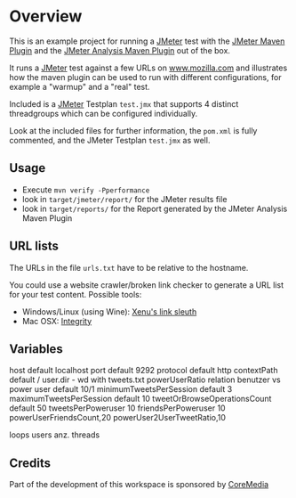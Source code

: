 # Overview #

This is an example project for running a [JMeter][1] test with the [JMeter Maven Plugin][2] and the [JMeter Analysis Maven Plugin][2] out of the box.

It runs a [JMeter][1] test against a few URLs on www.mozilla.com and illustrates how the maven plugin can be used to run
with different configurations, for example a "warmup" and a "real" test.

Included is a [JMeter][1] Testplan `test.jmx` that supports 4 distinct threadgroups which can be configured individually.

Look at the included files for further information, the `pom.xml` is fully commented, and the JMeter Testplan `test.jmx` as well.

## Usage ##

  * Execute `mvn verify -Pperformance`
  * look in `target/jmeter/report/` for the JMeter results file
  * look in `target/reports/` for the Report generated by the JMeter Analysis Maven Plugin

## URL lists ##

The URLs in the file `urls.txt` have to be relative to the hostname.

You could use a website crawler/broken link checker to generate a URL list for your test content. Possible tools:

 * Windows/Linux (using Wine): [Xenu's link sleuth][3]
 * Mac OSX: [Integrity][4]


## Variables ##

host  default localhost
port default 9292
protocol default http
contextPath default /
user.dir - wd with tweets.txt
powerUserRatio relation benutzer vs power user default 10/1
minimumTweetsPerSession default 3
maximumTweetsPerSession default 10
tweetOrBrowseOperationsCount default 50
tweetsPerPoweruser 10
friendsPerPoweruser 10
powerUserFriendsCount,20
powerUser2UserTweetRatio,10

loops
users anz. threads




Credits
--------------

Part of the development of this workspace is sponsored by [CoreMedia][5]

[1]:    http://jmeter.lazerycode.com                                "JMeter Maven Plugin"
[2]:    http://jakarta.apache.org/jmeter/                           "JMeter"
[3]:    http://home.snafu.de/tilman/xenulink.html                   "Xenu's link sleuth"
[4]:    http://peacockmedia.co.uk/integrity/                        "Integrity"
[5]:    http://www.coremedia.com                                    "CoreMedia AG"

